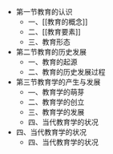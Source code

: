- 第一节教育的认识
	- 一、[[教育的概念]]
	- 二、[[教育要素]]
	- 三、教育形态
- 第二节教育的历史发展
	- 一、教育的起源
	- 二、教育的历史发展过程
- 第三节教育学的产生与发展
	- —、教育学的萌芽
	- 二、教育学的创立
	- 三、教育学的发展
	- 四、当代教育学的状况
- 四、当代教育学的状况
	- 四、当代教育学的状况